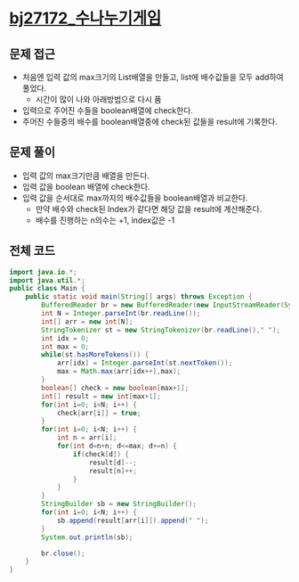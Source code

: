 # [bj27172_수나누기게임](https://www.acmicpc.net/problem/27172)

## 문제 접근

* 처음엔 입력 값의 max크기의 List배열을 만들고, list에 배수값들을 모두 add하여 풀었다.
  * 시간이 많이 나와 아래방법으로 다시 품
* 입력으로 주어진 수들을 boolean배열에 check한다.
* 주어진 수들중의 배수를 boolean배열중에 check된 값들을 result에 기록한다.

## 문제 풀이
- 입력 값의 max크기만큼 배열을 만든다.
- 입력 값을 boolean 배열에 check한다.
- 입력 값을 순서대로 max까지의 배수값들을 boolean배열과 비교한다.
  - 만약 배수와 check된 Index가 같다면 해당 값을 result에 계산해준다.
  - 배수를 진행하는 n의수는 +1, index값은 -1

## 전체 코드

```java
import java.io.*;
import java.util.*;
public class Main {
    public static void main(String[] args) throws Exception {
        BufferedReader br = new BufferedReader(new InputStreamReader(System.in));
        int N = Integer.parseInt(br.readLine());
        int[] arr = new int[N];
        StringTokenizer st = new StringTokenizer(br.readLine()," ");
        int idx = 0;
        int max = 0;
        while(st.hasMoreTokens()) {
            arr[idx] = Integer.parseInt(st.nextToken());
            max = Math.max(arr[idx++],max);
        }
        boolean[] check = new boolean[max+1];
        int[] result = new int[max+1];
        for(int i=0; i<N; i++) {
            check[arr[i]] = true;
        }
        for(int i=0; i<N; i++) {
            int n = arr[i];
            for(int d=n+n; d<=max; d+=n) {
                if(check[d]) {
                    result[d]--;
                    result[n]++;
                }
            }
        }
        StringBuilder sb = new StringBuilder();
        for(int i=0; i<N; i++) {
            sb.append(result[arr[i]]).append(" ");
        }
        System.out.println(sb);

        br.close();
    }
}
```
